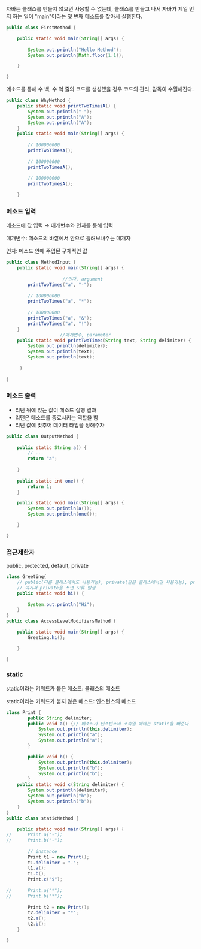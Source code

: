 자바는 클래스를 만들지 않으면 사용할 수 없는데, 클래스를 만들고 나서 자바가 제일 먼저 하는 일이 "main"이라는 첫 번째 메소드를 찾아서 실행한다.

```java
public class FirstMethod {

	public static void main(String[] args) {
		
		System.out.println("Hello Method");
		System.out.println(Math.floor(1.1));

	}

}
```

메소드를 통해 수 백, 수 억 줄의 코드를 생성했을 경우 코드의 관리, 감독이 수월해진다.

```java
public class WhyMethod {
	public static void printTwoTimesA() {
		System.out.println("-");
		System.out.println("A");
		System.out.println("A");		
	}
	public static void main(String[] args) {
		
		// 100000000
		printTwoTimesA();
		
		// 100000000
		printTwoTimesA();
		
		// 100000000
		printTwoTimesA();

	}
```

### 메소드 입력

메소드에 값 입력 → 매개변수와 인자를 통해 입력

매개변수: 메소드의 바깥에서 안으로 흘려보내주는 매개자

인자: 메소드 안에 주입된 구체적인 값

```java
public class MethodInput {
	public static void main(String[] args) {
		
		             //인자, argument
		printTwoTimes("a", "-");
		
		// 100000000
		printTwoTimes("a", "*");
		
		// 100000000
		printTwoTimes("a", "&");
		printTwoTimes("a", "!");
	}
					//매개변수, parameter
	public static void printTwoTimes(String text, String delimiter) {
		System.out.println(delimiter);
		System.out.println(text);
		System.out.println(text);		
	
	 }
	
}
```

### 메소드 출력

- 리턴 뒤에 있는 값이 메소드 실행 결과
- 리턴은 메소드를 종료시키는 역할을 함
- 리턴 값에 맞추어 데이터 타입을 정해주자

```java
public class OutputMethod {
	
	public static String a() {
		// ...
		return "a";
		
	}
	
	public static int one() {
		return 1;
	}

	public static void main(String[] args) {
		System.out.println(a());
		System.out.println(one());

	}

}
```

### 접근제한자

public, protected, default, private

```java
class Greeting{
	// public(다른 클래스에서도 사용가능), private(같은 클래스에서만 사용가능), protected, default
	// 여기서 private을 쓰면 오류 발생
	public static void hi() {
	
		System.out.println("Hi");
	}
}
public class AccessLevelModifiersMethod {

	public static void main(String[] args) {
		Greeting.hi();

	}

}
```

### static

static이라는 키워드가 붙은 메소드: 클래스의 메소드

static이라는 키워드가 붙지 않은 메소드: 인스턴스의 메소드

```java
class Print {
		public String delimiter;
		public void a() {// 메소드가 인스턴스의 소속일 때에는 static을 빼준다
			System.out.println(this.delimiter);
			System.out.println("a");
			System.out.println("a");
		}

		public void b() {
			System.out.println(this.delimiter);
			System.out.println("b");
			System.out.println("b");
		}
	public static void c(String delimiter) {
		System.out.println(delimiter);
		System.out.println("b");
		System.out.println("b");
	}
}
public class staticMethod {
	
	public static void main(String[] args) {
//		Print.a("-");
//		Print.b("-");
		
		// instance
		Print t1 = new Print();
		t1.delimiter = "-";
		t1.a();
		t1.b();
		Print.c("$");
		
//		Print.a("*");
//		Print.b("*");
		
		Print t2 = new Print();
		t2.delimiter = "*";
		t2.a();
		t2.b();
	}

}
```